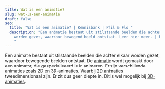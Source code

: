 ```yaml
---
title: Wat is een animatie?
slug: wat-is-een-animatie
draft: false
seo:
  title: "Wat is een animatie? | Kennisbank | Phil & Flo "
  description: "Een animatie bestaat uit stilstaande beelden die achter elkaar
    worden gezet, waardoor bewegend beeld ontstaat. Leer hier meer. | Phil & Flo
    "
---
```

Een animatie bestaat uit stilstaande beelden die achter elkaar worden gezet, waardoor bewegende beelden ontstaat. De [animatie](https://www.philenflo.nl/oplossingen/animatie-laten-maken/) wordt gemaakt door een animator, die gespecialiseerd is in animeren. Er zijn verschillende animaties zoals 2D en 3D-animaties. Waarbij [2D animaties](https://www.philenflo.nl/2d-animatie/) tweedimensionaal zijn. Er zit dus geen diepte in. Dit is wel mogelijk bij [3D-animaties](https://www.philenflo.nl/3d-animatie-laten-maken/).